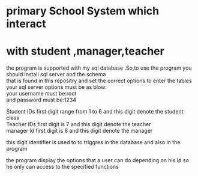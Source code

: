 # primary School System which interact
# with student ,manager,teacher
the program is supported with my sql database .So,to use the program you should install sql server and the schema  
that is found in this repositry and set the correct options to enter the tables  
your sql server options must be as blow:  
   your username must be:root  
   and password must be:1234
   
Student IDs first digit range from 1 to 6 and this digit denote the student class     
Teacher IDs first digit is 7 and this digit denote the teacher   
manager Id first digit is 8 and this digit denote the manager

this digit identifier is used to to triggres in the database and also in the program

the program display the options that a user can do depending on his Id so he only can access to the specified functions

